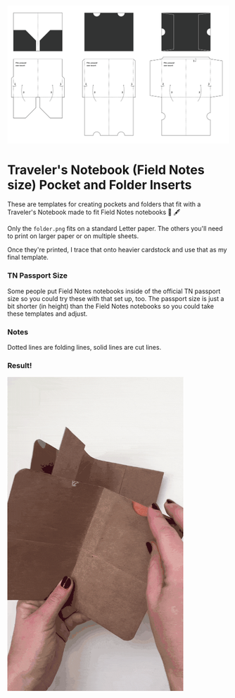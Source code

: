 ![the templates](pocketfolders.png)

# Traveler's Notebook (Field Notes size) Pocket and Folder Inserts

These are templates for creating pockets and folders that fit with a Traveler's Notebook made to fit Field Notes notebooks 📔 🖋

Only the `folder.png` fits on a standard Letter paper. The others you'll need to print on larger paper or on multiple sheets.

Once they're printed, I trace that onto heavier cardstock and use that as my final template.

### TN Passport Size

Some people put Field Notes notebooks inside of the official TN passport size so you could try these with that set up, too. The passport size is just a bit shorter (in height) than the Field Notes notebooks so you could take these templates and adjust.

### Notes

Dotted lines are folding lines, solid lines are cut lines.

### Result!

<img src="pocketfolders.gif" width="400" alt="gif of folders">
